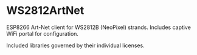 # WS2812ArtNet

ESP8266 Art-Net client for WS2812B (NeoPixel) strands.
Includes captive WiFi portal for configuration.

Included libraries governed by their individual licenses.